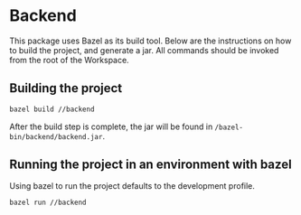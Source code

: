 # Backend
This package uses Bazel as its build tool. Below are the instructions on how to build the project, and generate a jar.
All commands should be invoked from the root of the Workspace.

## Building the project
```bash
bazel build //backend
```
After the build step is complete, the jar will be found in `/bazel-bin/backend/backend.jar`. 

## Running the project in an environment with bazel
Using bazel to run the project defaults to the development profile.
```bash
bazel run //backend
```
